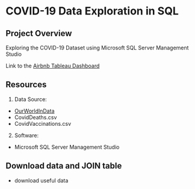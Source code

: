 # COVID-19 Data Exploration in SQL

## Project Overview
Exploring the COVID-19 Dataset using Microsoft SQL Server Management Studio

Link to the [Airbnb Tableau Dashboard](https://public.tableau.com/views/AirBnBTableauFinalProject/Dashboard1?:language=en-US&:sid=&:redirect=auth&:display_count=n&:origin=viz_share_link) 

## Resources
1. Data Source:
- [OurWorldInData](https://ourworldindata.org/covid-deaths)
- CovidDeaths.csv
- CovidVaccinations.csv

2. Software:
- Microsoft SQL Server Management Studio

## Download data and JOIN table
- download useful data
